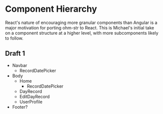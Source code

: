 # Component Hierarchy

React's nature of encouraging more granular components than Angular is a major motivation for porting ohm-str to React. This is Michael's initial take on a component structure at a higher level, with more 
subcomponents likely to follow.

## Draft 1

* Navbar
    * RecordDatePicker 
* Body
    * Home
        * RecordDatePicker
    * DayRecord
    * EditDayRecord
    * UserProfile
* Footer?